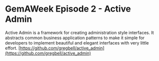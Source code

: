 # GemAWeek Episode 2 - Active Admin

Active Admin is a framework for creating administration style
interfaces. It abstracts common business application patterns to make it
simple for developers to implement beautiful and elegant interfaces with
very little effort.
[https://github.com/gregbell/active_admin](https://github.com/gregbell/active_admin)
